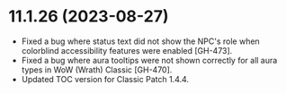 # 11.1.26 (2023-08-27)

* Fixed a bug where status text did not show the NPC's role when colorblind accessibility features were enabled [GH-473].
* Fixed a bug where aura tooltips were not shown correctly for all aura types in WoW (Wrath) Classic [GH-470].
* Updated TOC version for Classic Patch 1.4.4.
